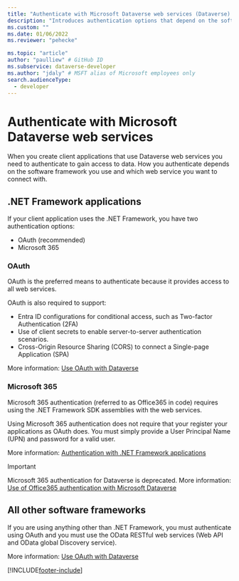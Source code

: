```yaml
---
title: "Authenticate with Microsoft Dataverse web services (Dataverse) | Microsoft Docs" # Intent and product brand in a unique string of 43-59 chars including spaces
description: "Introduces authentication options that depend on the software framework you use." # 115-145 characters including spaces. This abstract displays in the search result.
ms.custom: ""
ms.date: 01/06/2022
ms.reviewer: "pehecke"

ms.topic: "article"
author: "paulliew" # GitHub ID
ms.subservice: dataverse-developer
ms.author: "jdaly" # MSFT alias of Microsoft employees only
search.audienceType: 
  - developer
---
```

# Authenticate with Microsoft Dataverse web services

When you create client applications that use Dataverse web services you need to authenticate to gain access to data.
How you authenticate depends on the software framework you use and which web service you want to connect with.

## .NET Framework applications

If your client application uses the .NET Framework, you have two authentication options:

- OAuth (recommended)
- Microsoft 365

### OAuth

OAuth is the preferred means to authenticate because it provides access to all web services.

OAuth is also required to support:
 - Entra ID configurations for conditional access, such as Two-factor Authentication (2FA)
 - Use of client secrets to enable server-to-server authentication scenarios.
 - Cross-Origin Resource Sharing (CORS) to connect a Single-page Application (SPA)

More information: [Use OAuth with Dataverse](authenticate-oauth.md)

### Microsoft 365

Microsoft 365 authentication (referred to as Office365 in code) requires using the .NET Framework SDK assemblies with the web services.

Using Microsoft 365 authentication does not require that your register your applications as OAuth does. You must simply provide a User Principal Name (UPN) and password for a valid user.

More information: [Authentication with .NET Framework applications](authenticate-dot-net-framework.md)

> [!IMPORTANT]
> Microsoft 365 authentication for Dataverse is deprecated. More information: [Use of Office365 authentication with Microsoft Dataverse](authenticate-office365-deprecation.md)

## All other software frameworks

If you are using anything other than .NET Framework, you must authenticate using OAuth and you must use the OData RESTful web services (Web API and OData global Discovery service).

More information:  [Use OAuth with Dataverse](authenticate-oauth.md)


[!INCLUDE[footer-include](../../includes/footer-banner.md)]
